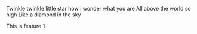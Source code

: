 Twinkle twinkle little star
how i wonder what you are
All above the world so high
Like a diamond in the sky

This is feature 1